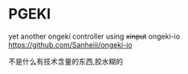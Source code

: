 # PGEKI
yet another ongeki controller using ~~xinput~~ ongeki-io https://github.com/Sanheiii/ongeki-io

不是什么有技术含量的东西,胶水糊的
